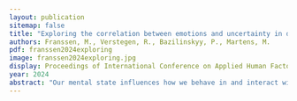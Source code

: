 ```yaml
---
layout: publication
sitemap: false
title: "Exploring the correlation between emotions and uncertainty in daily travel"
authors: Franssen, M., Verstegen, R., Bazilinskyy, P., Martens, M. 
pdf: franssen2024exploring
image: franssen2024exploring.jpg
display: Proceedings of International Conference on Applied Human Factors and Ergonomics (AHFE). Nice, France
year: 2024
abstract: "Our mental state influences how we behave in and interact with the everyday world. Both uncertainty and emotions can alter our mental state and, thus, our behaviour. Although the relationship between uncertainty and emotions has been studied, research into this relationship in the context of daily travel is lacking. Emotions may influence uncertainty, just like uncertainty could trigger emotional responses. In this paper, a study is presented that explores the relationship between uncertainty and emotional states in the context of daily travel. Using a diary study method with 25 participants, emotions and uncertainty that are experienced during daily travel while using multiple modes of transport, were tracked for a period of 14 days. Diary studies allowed us to gain detailed insights and reflections on the emotions and uncertainty that participants experienced during their day-to-day travels. The diary allowed the participants to record their time-sensitive experiences in their relevant context over a longer period. These daily logs were made by the participants in the m-Path application. Participants logged their daily transportation modes, their emotions using the Geneva Emotion Wheel, and the uncertainty that they experienced while travelling. Results show that emotions and uncertainty influence one another simultaneously, with no clear causality. Specifically, this study observed a significant correlation between negative valence emotions (disappointment and fear) and uncertainty, which emphasises the importance of uncertainty and the management of negative valence emotions in travel experiences."
---
```

